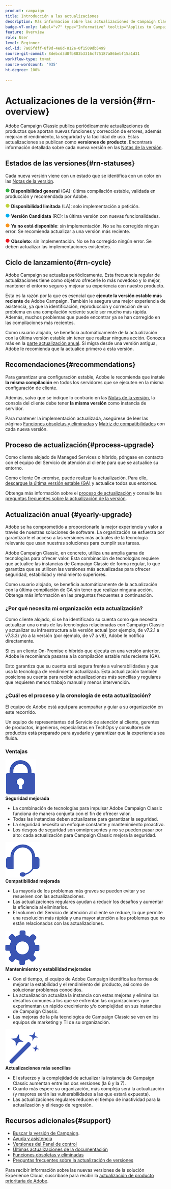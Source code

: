 ```yaml
---
product: campaign
title: Introducción a las actualizaciones
description: Más información sobre las actualizaciones de Campaign Classic
badge-v7-only: label="v7" type="Informative" tooltip="Applies to Campaign Classic v7 only"
feature: Overview
role: User
level: Beginner
exl-id: 7a05fdff-8f9d-4e8d-812e-0f1509db5499
source-git-commit: 8debcd3d8fb883b3316cf75187a86bebf15a1d31
workflow-type: tm+mt
source-wordcount: '935'
ht-degree: 100%

---
```


# Actualizaciones de la versión{#rn-overview}



Adobe Campaign Classic publica periódicamente actualizaciones de productos que aportan nuevas funciones y corrección de errores, además mejoran el rendimiento, la seguridad y la facilidad de uso. Estas actualizaciones se publican como **versiones de producto**. Encontrará información detallada sobre cada nueva versión en las [Notas de la versión](latest-release.md).

## Estados de las versiones{#rn-statuses}

Cada nueva versión viene con un estado que se identifica con un color en las [Notas de la versión](latest-release.md).

![](assets/do-not-localize/green3.png) **Disponibilidad general** (GA): última compilación estable, validada en producción y recomendada por Adobe.

![](assets/do-not-localize/limited3.png) **Disponibilidad limitada** (LA): solo implementación a petición.

![](assets/do-not-localize/blue3.png) **Versión Candidata** (RC): la última versión con nuevas funcionalidades.

![](assets/do-not-localize/orange3.png) **Ya no está disponible**: sin implementación. No se ha corregido ningún error. Se recomienda actualizar a una versión más reciente.

![](assets/do-not-localize/red3.png) **Obsoleto**: sin implementación. No se ha corregido ningún error. Se deben actualizar las implementaciones existentes.

## Ciclo de lanzamiento{#rn-cycle}

Adobe Campaign se actualiza periódicamente. Esta frecuencia regular de actualizaciones tiene como objetivo ofrecerle lo más novedoso y lo mejor, mantener el entorno seguro y mejorar su experiencia con nuestro producto.

Esta es la razón por la que es esencial que **ejecute la versión estable más reciente** de Adobe Campaign. También le asegura una mejor experiencia de asistencia, ya que la identificación, reproducción y corrección de un problema en una compilación reciente suele ser mucho más rápida. Además, muchos problemas que puede encontrar ya se han corregido en las compilaciones más recientes.

Como usuario alojado, se beneficia automáticamente de la actualización con la última versión estable sin tener que realizar ninguna acción. Conozca más en la [parte actualización anual](#yearly-upgrade). Si migra desde una versión antigua, Adobe le recomienda que la actualice primero a esta versión.

## Recomendaciones{#recommendations}

Para garantizar una configuración estable, Adobe le recomienda que instale **la misma compilación** en todos los servidores que se ejecuten en la misma configuración de cliente.

Además, salvo que se indique lo contrario en las [Notas de la versión](latest-release.md), la consola del cliente debe tener **la misma versión** como instancia de servidor.

Para mantener la implementación actualizada, asegúrese de leer las páginas [Funciones obsoletas y eliminadas](../../rn/using/deprecated-features.md) y [Matriz de compatibilidades](../../rn/using/compatibility-matrix.md) con cada nueva versión.

## Proceso de actualización{#process-upgrade}

Como cliente alojado de Managed Services o híbrido, póngase en contacto con el equipo del Servicio de atención al cliente para que se actualice su entorno.

Como cliente On-premise, puede realizar la actualización. Para ello, [descargue la última versión estable (GA)](https://experience.adobe.com/#/downloads/content/software-distribution/es/campaign.html) y actualice todos sus entornos.

Obtenga más información sobre el [proceso de actualización](../../production/using/build-upgrade.md) y consulte las [preguntas frecuentes sobre la actualización de la versión](../../platform/using/faq-build-upgrade.md).

## Actualización anual {#yearly-upgrade}

Adobe se ha comprometido a proporcionarle la mejor experiencia y valor a través de nuestras soluciones de software. La organización se esfuerza por garantizarle el acceso a las versiones más actuales de la tecnología relevante que usan nuestras soluciones para cumplir sus tareas.

Adobe Campaign Classic, en concreto, utiliza una amplia gama de tecnologías para ofrecer valor. Esta combinación de tecnologías requiere que actualice las instancias de Campaign Classic de forma regular, lo que garantiza que se utilicen las versiones más actualizadas para ofrecer seguridad, estabilidad y rendimiento superiores.

Como usuario alojado, se beneficia automáticamente de la actualización con la última compilación de GA sin tener que realizar ninguna acción. Obtenga más información en las preguntas frecuentes a continuación.

### ¿Por qué necesita mi organización esta actualización?

Como cliente alojado, si se ha identificado su cuenta como que necesita actualizar una o más de las tecnologías relacionadas con Campaign Classic y actualizar su infraestructura a la versión actual (por ejemplo, de v7.2.1 a v7.3.3) y/o a la versión (por ejemplo, de v7 a v8), Adobe le notifica directamente.

Si es un cliente On-Premise o híbrido que ejecuta en una versión anterior, Adobe le recomienda pasarse a la compilación estable más reciente (GA).

Esto garantiza que su cuenta está segura frente a vulnerabilidades y que usa la tecnología de rendimiento actualizada. Esta actualización también posiciona su cuenta para recibir actualizaciones más sencillas y regulares que requieren menos trabajo manual y menos intervención.

### ¿Cuál es el proceso y la cronología de esta actualización?

El equipo de Adobe está aquí para acompañar y guiar a su organización en este recorrido.

Un equipo de representantes del Servicio de atención al cliente, gerentes de productos, ingenieros, especialistas en TechOps y consultores de productos está preparado para ayudarle y garantizar que la experiencia sea fluida.

### Ventajas

<tr>
  <td>
      <img alt="Seguridad" src="assets/do-not-localize/security.png"/>
    <div>
    <strong>Seguridad mejorada</strong>
    </div>
    <ul>
    <li>La combinación de tecnologías para impulsar Adobe Campaign Classic funciona de manera conjunta con el fin de ofrecer valor.</li>
    <li>Todas las instancias deben actualizarse para garantizar la seguridad.</li>
    <li>La seguridad necesita un enfoque constante y mantenimiento proactivo.</li>
    <li>Los riesgos de seguridad son omnipresentes y no se pueden pasar por alto: cada actualización para Campaign Classic mejora la seguridad.</li>
    </ul>
  </td>

<td>
      <img alt="Asistencia técnica" src="assets/do-not-localize/support.png" />
    <div>
    <strong>Compatibilidad mejorada</strong>
    </div>
    <ul>
    <li>La mayoría de los problemas más graves se pueden evitar y se resuelven con las actualizaciones.</li>
    <li>Las actualizaciones regulares ayudan a reducir los desafíos y aumentar la eficiencia al eliminarlos.</li>
    <li>El volumen del Servicio de atención al cliente se reduce, lo que permite una resolución más rápida y una mayor atención a los problemas que no están relacionados con las actualizaciones.</li>
    </ul>
  </td>
</tr>

<tr>
  <td>
      <img alt="Mantenimiento" src="assets/do-not-localize/maintenance.png"/>
    <div>
    <strong>Mantenimiento y estabilidad mejorados</strong>
    </div>
    <ul>
    <li>Con el tiempo, el equipo de Adobe Campaign identifica las formas de mejorar la estabilidad y el rendimiento del producto, así como de solucionar problemas conocidos.</li>
    <li>La actualización actualiza la instancia con estas mejoras y elimina los desafíos comunes a los que se enfrentan las organizaciones que experimentan un rápido crecimiento y/o complejidad en sus instancias de Campaign Classic.</li>
    <li>Las mejoras de la pila tecnológica de Campaign Classic se ven en los equipos de marketing y TI de su organización.</li>
    </ul>
  </td>

<td>
      <img alt="Generar actualización" src="assets/do-not-localize/upgrades.png" />
    <div>
    <strong>Actualizaciones más sencillas</strong>
    </a>
    </div>
    <ul>
    <li>El esfuerzo y la complejidad de actualizar la instancia de Campaign Classic aumentan entre las dos versiones (la 6 y la 7).</li>
    <li>Cuanto más espere su organización, más compleja será la actualización (y mayores serán las vulnerabilidades a las que estará expuesta).</li>
    <li>Las actualizaciones regulares reducen el tiempo de inactividad para la actualización y el riesgo de regresión.</li>
    </ul>
  </td>
</tr>
</table>

## Recursos adicionales{#support}

* [Buscar la versión de Campaign](../../platform/using/launching-adobe-campaign.md#getting-your-campaign-version).
* [Ayuda y asistencia](../../support.md)
* [Versiones del Panel de control](https://experienceleague.adobe.com/docs/control-panel/using/release-notes.html?lang=es)
* [Últimas actualizaciones de la documentación](../../rn/using/documentation-updates.md)
* [Funciones obsoletas y eliminadas](../../rn/using/deprecated-features.md)
* [Preguntas frecuentes sobre la actualización de versiones](../../platform/using/faq-build-upgrade.md)

Para recibir información sobre las nuevas versiones de la solución Experience Cloud, suscríbase para recibir la [actualización de producto prioritaria de Adobe](https://www.adobe.com/es/subscription/priority-product-update.html).
